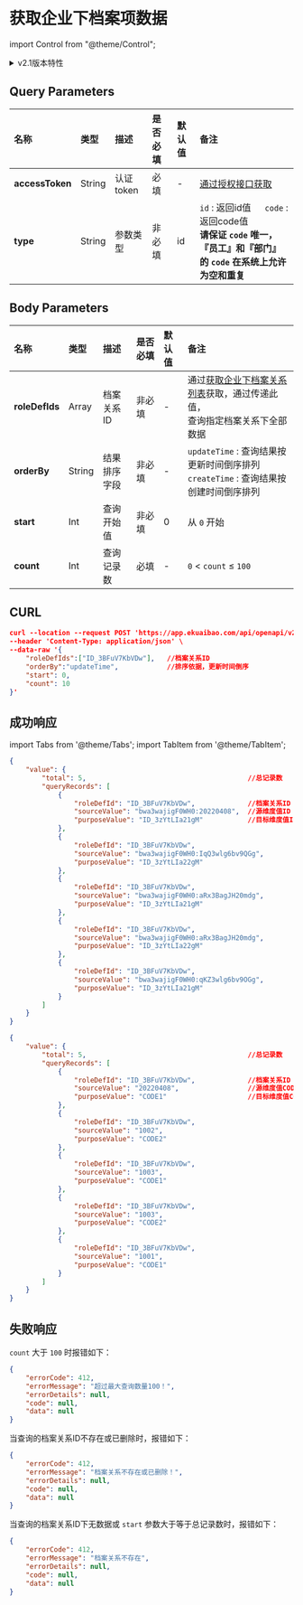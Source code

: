 # 获取企业下档案项数据

import Control from "@theme/Control";

<Control
method="POST"
url="/api/openapi/v2.1/recordLink/queryAllRecordLink"
/>

<details>
  <summary>v2.1版本特性</summary>
  <div>
    - 🆕 新增 “<b>type</b>” 类型参数，支持 ”<b>id</b>“ 或 ”<b>code</b>“ 传参。<br/>
    - 🐞 优化报错输出。
  </div>
</details>

## Query Parameters

| 名称 | 类型 | 描述 | 是否必填 | 默认值 | 备注 |
| :--- | :--- | :--- | :--- |:--- | :--- |
| **accessToken** | String | 认证token | 必填 | - | [通过授权接口获取](/docs/open-api/getting-started/auth) |
| **type**        | String | 参数类型   | 非必填 | id | `id` : 返回id值 &emsp; `code` : 返回code值<br/>**请保证 `code` 唯一，『员工』和『部门』的 `code` 在系统上允许为空和重复** |

## Body Parameters

| 名称 | 类型 | 描述 | 是否必填 | 默认值 | 备注 |
| :--- | :--- | :--- | :--- |:--- | :--- |
| **roleDefIds** | Array  | 档案关系ID  | 非必填  | - | 通过[获取企业下档案关系列表](/docs/open-api/recordLink/get-dimension-relation)获取，通过传递此值，<br/>查询指定档案关系下全部数据 |
| **orderBy**    | String | 结果排序字段 | 非必填  | - | `updateTime` : 查询结果按更新时间倒序排列<br/>`createTime` : 查询结果按创建时间倒序排列 |
| **start**      | Int    | 查询开始值  | 非必填  | 0 | 从 `0` 开始 |
| **count**      | Int    | 查询记录数  | 必填    | - |  `0` < `count` ≤ `100` |

## CURL
```json
curl --location --request POST 'https://app.ekuaibao.com/api/openapi/v2.1/recordLink/queryAllRecordLink?accessToken=ID_3Dlosos3tGg:bwa3wajigF0WH0&type=id' \
--header 'Content-Type: application/json' \
--data-raw '{
    "roleDefIds":["ID_3BFuV7KbVDw"],   //档案关系ID
    "orderBy":"updateTime",            //排序依据，更新时间倒序
    "start": 0,
    "count": 10
}'
```

## 成功响应
import Tabs from '@theme/Tabs';
import TabItem from '@theme/TabItem';

<Tabs>
<TabItem value="id" label="id" default>

```json
{
    "value": {
        "total": 5,                                        //总记录数
        "queryRecords": [                                 
            {
                "roleDefId": "ID_3BFuV7KbVDw",             //档案关系ID
                "sourceValue": "bwa3wajigF0WH0:20220408",  //源维度值ID
                "purposeValue": "ID_3zYtLIa21gM"           //目标维度值ID
            },
            {
                "roleDefId": "ID_3BFuV7KbVDw",
                "sourceValue": "bwa3wajigF0WH0:IqQ3wlg6bv9QGg",
                "purposeValue": "ID_3zYtLIa22gM"
            },
            {
                "roleDefId": "ID_3BFuV7KbVDw",
                "sourceValue": "bwa3wajigF0WH0:aRx3BagJH20mdg",
                "purposeValue": "ID_3zYtLIa21gM"
            },
            {
                "roleDefId": "ID_3BFuV7KbVDw",
                "sourceValue": "bwa3wajigF0WH0:aRx3BagJH20mdg",
                "purposeValue": "ID_3zYtLIa22gM"
            },
            {
                "roleDefId": "ID_3BFuV7KbVDw",
                "sourceValue": "bwa3wajigF0WH0:qKZ3wlg6bv9OGg",
                "purposeValue": "ID_3zYtLIa21gM"
            }
        ]
    }
}
```
</TabItem>
<TabItem value="code" label="code">

```json
{
    "value": {
        "total": 5,                                        //总记录数
        "queryRecords": [
            {
                "roleDefId": "ID_3BFuV7KbVDw",             //档案关系ID
                "sourceValue": "20220408",                 //源维度值CODE
                "purposeValue": "CODE1"                    //目标维度值CODE
            },
            {
                "roleDefId": "ID_3BFuV7KbVDw",
                "sourceValue": "1002",
                "purposeValue": "CODE2"
            },
            {
                "roleDefId": "ID_3BFuV7KbVDw",
                "sourceValue": "1003",
                "purposeValue": "CODE1"
            },
            {
                "roleDefId": "ID_3BFuV7KbVDw",
                "sourceValue": "1003",
                "purposeValue": "CODE2"
            },
            {
                "roleDefId": "ID_3BFuV7KbVDw",
                "sourceValue": "1001",
                "purposeValue": "CODE1"
            }
        ]
    }
}
```
</TabItem>
</Tabs>

## 失败响应
`count` 大于 `100` 时报错如下：
```json
{
    "errorCode": 412,
    "errorMessage": "超过最大查询数量100！",
    "errorDetails": null,
    "code": null,
    "data": null
}
```

当查询的档案关系ID不存在或已删除时，报错如下：
```json
{
    "errorCode": 412,
    "errorMessage": "档案关系不存在或已删除！",
    "errorDetails": null,
    "code": null,
    "data": null
}
```

当查询的档案关系ID下无数据或 `start` 参数大于等于总记录数时，报错如下：
```json
{
    "errorCode": 412,
    "errorMessage": "档案关系不存在",
    "errorDetails": null,
    "code": null,
    "data": null
}
```

